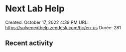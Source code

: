 # Next Lab Help

Created: October 17, 2022 4:39 PM
URL: https://solvenexthelp.zendesk.com/hc/en-us
Durée: 281

## Recent activity